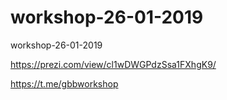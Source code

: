 # workshop-26-01-2019
workshop-26-01-2019


https://prezi.com/view/cl1wDWGPdzSsa1FXhgK9/

https://t.me/gbbworkshop
